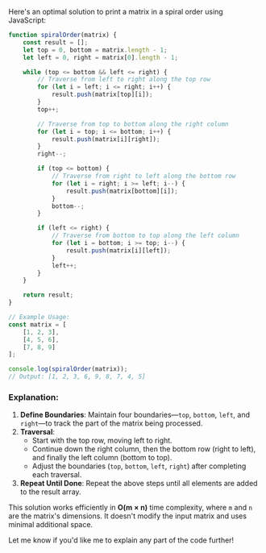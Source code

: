 Here's an optimal solution to print a matrix in a spiral order using JavaScript:

```javascript
function spiralOrder(matrix) {
    const result = [];
    let top = 0, bottom = matrix.length - 1;
    let left = 0, right = matrix[0].length - 1;

    while (top <= bottom && left <= right) {
        // Traverse from left to right along the top row
        for (let i = left; i <= right; i++) {
            result.push(matrix[top][i]);
        }
        top++;

        // Traverse from top to bottom along the right column
        for (let i = top; i <= bottom; i++) {
            result.push(matrix[i][right]);
        }
        right--;

        if (top <= bottom) {
            // Traverse from right to left along the bottom row
            for (let i = right; i >= left; i--) {
                result.push(matrix[bottom][i]);
            }
            bottom--;
        }

        if (left <= right) {
            // Traverse from bottom to top along the left column
            for (let i = bottom; i >= top; i--) {
                result.push(matrix[i][left]);
            }
            left++;
        }
    }

    return result;
}

// Example Usage:
const matrix = [
    [1, 2, 3],
    [4, 5, 6],
    [7, 8, 9]
];

console.log(spiralOrder(matrix));
// Output: [1, 2, 3, 6, 9, 8, 7, 4, 5]
```

### Explanation:
1. **Define Boundaries**: Maintain four boundaries—`top`, `bottom`, `left`, and `right`—to track the part of the matrix being processed.
2. **Traversal**:
   - Start with the top row, moving left to right.
   - Continue down the right column, then the bottom row (right to left), and finally the left column (bottom to top).
   - Adjust the boundaries (`top`, `bottom`, `left`, `right`) after completing each traversal.
3. **Repeat Until Done**: Repeat the above steps until all elements are added to the result array.

This solution works efficiently in **O(m × n)** time complexity, where `m` and `n` are the matrix's dimensions. It doesn't modify the input matrix and uses minimal additional space.

Let me know if you'd like me to explain any part of the code further!